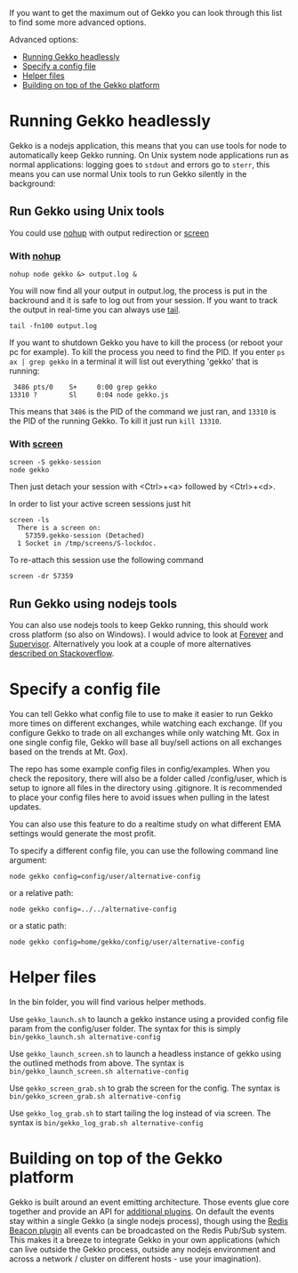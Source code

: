 If you want to get the maximum out of Gekko you can look through this list to find some more advanced options.

Advanced options:

* [Running Gekko headlessly](#running-gekko-headlessly)
* [Specify a config file](#specify-a-config-file)
* [Helper files](#helper-files)
* [Building on top of the Gekko platform](#building-on-top-of-the-gekko-platform)

# Running Gekko headlessly

Gekko is a nodejs application, this means that you can use tools for node to automatically keep Gekko running. On Unix system node applications run as normal applications: logging goes to `stdout` and errors go to `sterr`, this means you can use normal Unix tools to run Gekko silently in the background:

## Run Gekko using Unix tools

You could use [nohup](http://linux.die.net/man/1/nohup) with output redirection or [screen](http://www.gnu.org/software/screen/manual/screen.html)

### With [nohup](http://linux.die.net/man/1/nohup)

    nohup node gekko &> output.log &

You will now find all your output in output.log, the process is put in the backround and it is safe to log out from your session.
If you want to track the output in real-time you can always use [tail](http://unixhelp.ed.ac.uk/CGI/man-cgi?tail).

    tail -fn100 output.log

If you want to shutdown Gekko you have to kill the process (or reboot your pc for example). To kill the process you need to find the PID. If you enter `ps ax | grep gekko` in a terminal it will list out everything 'gekko' that is running:

     3486 pts/0    S+     0:00 grep gekko
    13310 ?        Sl     0:04 node gekko.js

This means that `3486` is the PID of the command we just ran, and `13310` is the PID of the running Gekko. To kill it just run `kill 13310`.

### With [screen](http://www.gnu.org/software/screen/manual/screen.html)

    screen -S gekko-session
    node gekko

Then just detach your session with &lt;Ctrl&gt;+&lt;a&gt; followed by &lt;Ctrl&gt;+&lt;d&gt;.

In order to list your active screen sessions just hit

    screen -ls
      There is a screen on:
        57359.gekko-session (Detached)
      1 Socket in /tmp/screens/S-lockdoc.

To re-attach this session use the following command

    screen -dr 57359


  
## Run Gekko using nodejs tools

You can also use nodejs tools to keep Gekko running, this should work cross platform (so also on Windows). I would advice to look at [Forever](https://github.com/nodejitsu/forever) and [Supervisor](https://github.com/isaacs/node-supervisor). Alternatively you look at a couple of more alternatives [described on Stackoverflow](http://stackoverflow.com/questions/12701259/how-to-make-a-node-js-application-run-permanently).

# Specify a config file

You can tell Gekko what config file to use to make it easier to run Gekko more times on different exchanges, while watching each exchange. (If you configure Gekko to trade on all exchanges while only watching Mt. Gox in one single config file, Gekko will base all buy/sell actions on all exchanges based on the trends at Mt. Gox).

The repo has some example config files in config/examples.  When you check the repository, there will also be a folder called /config/user, which is setup to ignore all files in the directory using .gitignore.  It is recommended to place your config files here to avoid issues when pulling in the latest updates.

You can also use this feature to do a realtime study on what different EMA settings would generate the most profit.

To specify a different config file, you can use the following command line argument:

    node gekko config=config/user/alternative-config

or a relative path:

    node gekko config=../../alternative-config

or a static path:

    node gekko config=home/gekko/config/user/alternative-config

# Helper files

In the bin folder, you will find various helper methods.

Use `gekko_launch.sh` to launch a gekko instance using a provided config file param from the config/user folder.  The syntax for this is simply `bin/gekko_launch.sh alternative-config`

Use `gekko_launch_screen.sh` to launch a headless instance of gekko using the outlined methods from above.    The syntax is `bin/gekko_launch_screen.sh alternative-config`

Use `gekko_screen_grab.sh` to grab the screen for the config.  The syntax is `bin/gekko_screen_grab.sh alternative-config`

Use `gekko_log_grab.sh` to start tailing the log instead of via screen.  The syntax is `bin/gekko_log_grab.sh alternative-config`

# Building on top of the Gekko platform

Gekko is built around an event emitting architecture. Those events glue core together and provide an API for [additional plugins](https://github.com/askmike/gekko/blob/master/docs/internals/plugins.md). On default the events stay within a single Gekko (a single nodejs process), though using the [Redis Beacon plugin](https://github.com/askmike/gekko/blob/master/docs/internals/plugins.md#redis-beacon) all events can be broadcasted on the Redis Pub/Sub system. This makes it a breeze to integrate Gekko in your own applications (which can live outside the Gekko process, outside any nodejs environment and across a network / cluster on different hosts - use your imagination).
